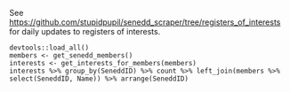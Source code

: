 See https://github.com/stupidpupil/senedd_scraper/tree/registers_of_interests for daily updates to registers of interests.

```
devtools::load_all()
members <- get_senedd_members()
interests <- get_interests_for_members(members)
interests %>% group_by(SeneddID) %>% count %>% left_join(members %>% select(SeneddID, Name)) %>% arrange(SeneddID)
```

